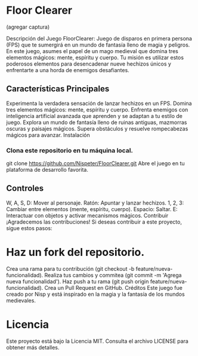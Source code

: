 # Floor Clearer
(agregar captura)

Descripción del Juego
FloorClearer: Juego de disparos en primera persona (FPS) que te sumergirá en un mundo de fantasía lleno de magia y peligros. En este juego, asumes el papel de un mago medieval que domina tres elementos mágicos: mente, espíritu y cuerpo. Tu misión es utilizar estos poderosos elementos para desencadenar nueve hechizos únicos y enfrentarte a una horda de enemigos desafiantes.

## Características Principales
Experimenta la verdadera sensación de lanzar hechizos en un FPS.
Domina tres elementos mágicos: mente, espíritu y cuerpo.
Enfrenta enemigos con inteligencia artificial avanzada que aprenden y se adaptan a tu estilo de juego.
Explora un mundo de fantasía lleno de ruinas antiguas, mazmorras oscuras y paisajes mágicos.
Supera obstáculos y resuelve rompecabezas mágicos para avanzar.
Instalación

### Clona este repositorio en tu máquina local.
git clone https://github.com/Nispeter/FloorClearer.git
Abre el juego en tu plataforma de desarrollo favorita.


## Controles
W, A, S, D: Mover al personaje.
Ratón: Apuntar y lanzar hechizos.
1, 2, 3: Cambiar entre elementos (mente, espíritu, cuerpo).
Espacio: Saltar.
E: Interactuar con objetos y activar mecanismos mágicos.
Contribuir
¡Agradecemos las contribuciones! Si deseas contribuir a este proyecto, sigue estos pasos:

# Haz un fork del repositorio.
Crea una rama para tu contribución (git checkout -b feature/nueva-funcionalidad).
Realiza tus cambios y commitea (git commit -m 'Agrega nueva funcionalidad').
Haz push a tu rama (git push origin feature/nueva-funcionalidad).
Crea un Pull Request en GitHub.
Créditos
Este juego fue creado por Nisp y está inspirado en la magia y la fantasía de los mundos medievales.

# Licencia
Este proyecto está bajo la Licencia MIT. Consulta el archivo LICENSE para obtener más detalles.
